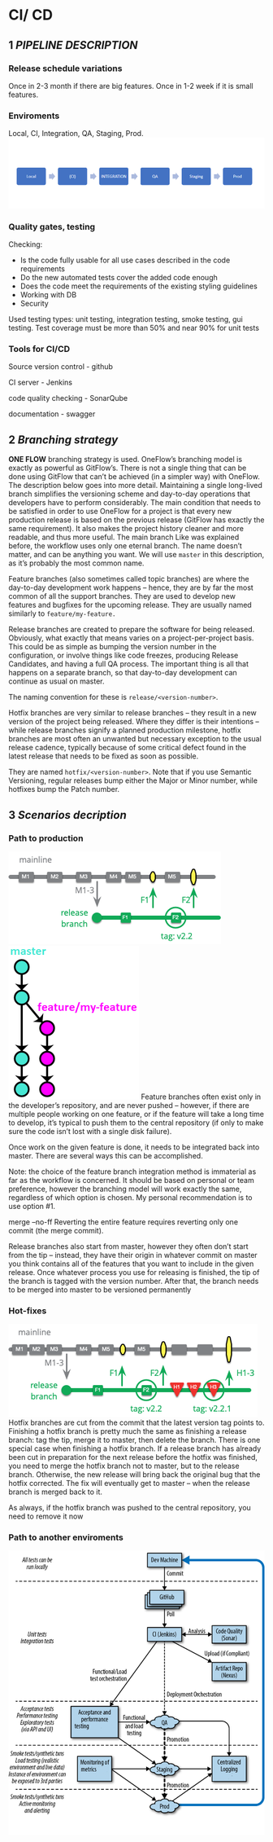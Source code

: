 # CI/ CD 
## 1 ***PIPELINE DESCRIPTION***

### **Release schedule variations**
Once in 2-3 month if there are big features.
Once in 1-2 week if it is small features.

### **Enviroments**
Local, CI, Integration, QA, Staging, Prod.
![stages](img/stages.png)
### **Quality gates, testing**
Checking:
- Is the code fully usable for all use cases described in the code requirements
- Do the new automated tests cover the added code enough
- Does the code meet the requirements of the existing styling guidelines
- Working with DB
- Security

Used testing types: unit testing, integration testing, smoke testing, gui testing.
Test coverage must be more than 50% and near 90% for unit tests
### **Tools for CI/CD**
Source version control - github

CI server - Jenkins

code quality checking - SonarQube

documentation - swagger

## 2 ***Branching strategy***
**ONE FLOW** branching strategy is used.
OneFlow’s branching model is exactly as powerful as GitFlow’s. There is not a single thing that can be done using GitFlow that can’t be achieved (in a simpler way) with OneFlow. The description below goes into more detail.
Maintaining a single long-lived branch simplifies the versioning scheme and day-to-day operations that developers have to perform considerably.
The main condition that needs to be satisfied in order to use OneFlow for a project is that every new production release is based on the previous release (GitFlow has exactly the same requirement). 
It also makes the project history cleaner and more readable, and thus more useful.
The main branch
Like was explained before, the workflow uses only one eternal branch. The name doesn’t matter, and can be anything you want. We will use ```master``` in this description, as it’s probably the most common name.

Feature branches (also sometimes called topic branches) are where the day-to-day development work happens – hence, they are by far the most common of all the support branches. They are used to develop new features and bugfixes for the upcoming release. They are usually named similarly to ```feature/my-feature.```

Release branches are created to prepare the software for being released. Obviously, what exactly that means varies on a project-per-project basis. This could be as simple as bumping the version number in the configuration, or involve things like code freezes, producing Release Candidates, and having a full QA process. The important thing is all that happens on a separate branch, so that day-to-day development can continue as usual on master.

The naming convention for these is ```release/<version-number>```.
  
  Hotfix branches are very similar to release branches – they result in a new version of the project being released. Where they differ is their intentions – while release branches signify a planned production milestone, hotfix branches are most often an unwanted but necessary exception to the usual release cadence, typically because of some critical defect found in the latest release that needs to be fixed as soon as possible.

They are named ```hotfix/<version-number>```. Note that if you use Semantic Versioning, regular releases bump either the Major or Minor number, while hotfixes bump the Patch number.


## 3 ***Scenarios decription***
### **Path to production**
![release](img/release.png)
![feature](img/feature.png)
Feature branches often exist only in the developer’s repository, and are never pushed – however, if there are multiple people working on one feature, or if the feature will take a long time to develop, it’s typical to push them to the central repository (if only to make sure the code isn’t lost with a single disk failure).

Once work on the given feature is done, it needs to be integrated back into master. There are several ways this can be accomplished.

Note: the choice of the feature branch integration method is immaterial as far as the workflow is concerned. It should be based on personal or team preference, however the branching model will work exactly the same, regardless of which option is chosen. My personal recommendation is to use option #1.

merge –no-ff Reverting the entire feature requires reverting only one commit (the merge commit).

Release branches also start from master, however they often don’t start from the tip – instead, they have their origin in whatever commit on master you think contains all of the features that you want to include in the given release.
  Once whatever process you use for releasing is finished, the tip of the branch is tagged with the version number. After that, the branch needs to be merged into master to be versioned permanently
  
### **Hot-fixes**
![hotfix](img/hotfixes.png)
  Hotfix branches are cut from the commit that the latest version tag points to.
  Finishing a hotfix branch is pretty much the same as finishing a release branch: tag the tip, merge it to master, then delete the branch.
  There is one special case when finishing a hotfix branch. If a release branch has already been cut in preparation for the next release before the hotfix was finished, you need to merge the hotfix branch not to master, but to the release branch. Otherwise, the new release will bring back the original bug that the hotfix corrected. The fix will eventually get to master – when the release branch is merged back to it.

As always, if the hotfix branch was pushed to the central repository, you need to remove it now
### **Path to another enviroments**
![env](img/env.png)
